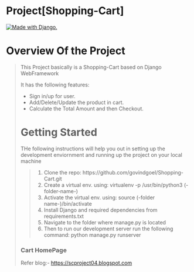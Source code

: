 # Project[Shopping-Cart]
<a href="http://www.djangoproject.com/"><img src="https://www.djangoproject.com/m/img/badges/djangomade124x25.gif" border="0" alt="Made with Django." title="Made with Django." /></a>
<h1> Overview Of the Project</h1>
<blockquote>
  <p>This Project basically is a Shopping-Cart based on Django WebFramework</p>
  <p>It has the following features:<p>
  <ul>
    <li>Sign in/up for user. </li>
    <li>Add/Delete/Update the product in cart. </li>
    <li>Calculate the Total Amount and then Checkout.</li>
  </ul>
</blockqoute>

<h1> Getting Started </h1>
<p>THe following instructions will help you out in setting up the development enviornment and running up the project on your local machine</p> 
<blockquote>
  <ol>
    <li>Clone the repo: https://github.com/govindgoel/Shopping-Cart.git</li>
    <li>Create a virtual env. using:  virtualenv -p /usr/bin/python3 (-folder-name-)</li>
    <li>Activate the virtual env. using:  source (-folder name-)/bin/activate</li>
    <li>Install Django and required dependencies from requirements.txt</li>
    <li>Navigate to the folder where manage.py is located</li>
    <li>Then to run our development server run the following command: python manage.py runserver</li>
  </ol>
</blockquote>

<h3> Cart HomePage</h3>
<p><a href = "https://raw.githubusercontent.com/govindgoel/Project-Cart/master/img/Screenshot%20from%202019-12-24%2001-36-52.png"></a></p>

Refer blog:- https://scproject04.blogspot.com <br>
